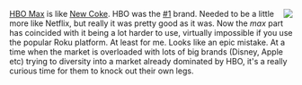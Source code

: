 <img src="http://scripting.com/images/2019/04/17/roku2.png" border="0" align="right"><a href="https://www.hbomax.com/">HBO Max</a> is like <a href="https://en.wikipedia.org/wiki/New_Coke">New Coke</a>. HBO was the <a href="http://www.tjwaldorf.com/brand-positioning-the-ladders-in-our-head/">#1</a> brand. Needed to be a little more like Netflix, but really it was pretty good as it was. Now the <i>max</i> part has coincided with it being a lot harder to use, virtually impossible if you use the popular Roku platform. At least for me. Looks like an epic mistake. At a time when the market is overloaded with lots of big brands (Disney, Apple etc) trying to diversity into a market already dominated by HBO, it's a really curious time for them to knock out their own legs. 
